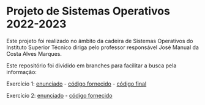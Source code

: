 # Projeto de Sistemas Operativos 2022-2023

Este projeto foi realizado no âmbito da cadeira de Sistemas Operativos do Instituto Superior Técnico
diriga pelo professor responsável José Manual da Costa Alves Marques.

Este repositório foi dividido em branches para facilitar a busca pela informação:

Exercício 1:
[enunciado](https://github.com/hSilva10/SO-project/blob/statement/exercise1.md) -
[código fornecido](https://github.com/hSilva10/SO-project/tree/base-v1) -
[código final](https://github.com/hSilva10/SO-project/tree/release-v1)

Exercício 2:
[enunciado](https://github.com/hSilva10/SO-project/blob/statement/exercise2.md) -
[código fornecido](https://github.com/hSilva10/SO-project/tree/base-v2)